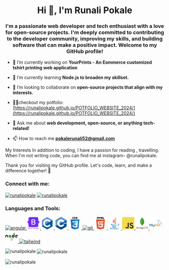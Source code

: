 <h1 align="center">Hi 👋, I'm Runali Pokale</h1>
<h3 align="center">I'm a passionate web developer and tech enthusiast with a love for open-source projects. I'm deeply committed to contributing to the developer community, improving my skills, and building software that can make a positive impact. Welcome to my GitHub profile!</h3>

- 🔭 I’m currently working on **YourPrints - An Eommerce customized tshirt printing web application**

- 🌱 I’m currently learning **Node.js to broaden my skillset.**

- 👯 I’m looking to collaborate on **open-source projects that align with my interests.**

- 👨‍💻checkout my potfolio: [https://runalipokale.github.io/POTFOLIO_WEBSITE_2024/](https://runalipokale.github.io/POTFOLIO_WEBSITE_2024/)

- 💬 Ask me about **web development, open-source, or anything tech-related!**

- 📫 How to reach me **pokalerunali52@gmail.com**

<p>My Interests
In addition to coding, I have a passion for reading , travelling. When I'm not writing code, you can find me at instagram- @runalipokale.
</p>

<p>Thank you for visiting my GitHub profile. Let's code, learn, and make a difference together! 🚀</p>

<h3 align="left">Connect with me:</h3>
<p align="left">
<a href="https://twitter.com/runalipokale" target="blank"><img align="center" src="https://raw.githubusercontent.com/rahuldkjain/github-profile-readme-generator/master/src/images/icons/Social/twitter.svg" alt="runalipokale" height="30" width="40" /></a>
<a href="https://linkedin.com/in/runalipokale" target="blank"><img align="center" src="https://raw.githubusercontent.com/rahuldkjain/github-profile-readme-generator/master/src/images/icons/Social/linked-in-alt.svg" alt="runalipokale" height="30" width="40" /></a>
</p>

<h3 align="left">Languages and Tools:</h3>
<p align="left"> <a href="https://angular.io" target="_blank" rel="noreferrer"> <img src="https://angular.io/assets/images/logos/angular/angular.svg" alt="angular" width="40" height="40"/> </a> <a href="https://getbootstrap.com" target="_blank" rel="noreferrer"> <img src="https://raw.githubusercontent.com/devicons/devicon/master/icons/bootstrap/bootstrap-plain-wordmark.svg" alt="bootstrap" width="40" height="40"/> </a> <a href="https://www.cprogramming.com/" target="_blank" rel="noreferrer"> <img src="https://raw.githubusercontent.com/devicons/devicon/master/icons/c/c-original.svg" alt="c" width="40" height="40"/> </a> <a href="https://www.w3schools.com/cpp/" target="_blank" rel="noreferrer"> <img src="https://raw.githubusercontent.com/devicons/devicon/master/icons/cplusplus/cplusplus-original.svg" alt="cplusplus" width="40" height="40"/> </a> <a href="https://www.w3schools.com/css/" target="_blank" rel="noreferrer"> <img src="https://raw.githubusercontent.com/devicons/devicon/master/icons/css3/css3-original-wordmark.svg" alt="css3" width="40" height="40"/> </a> <a href="https://git-scm.com/" target="_blank" rel="noreferrer"> <img src="https://www.vectorlogo.zone/logos/git-scm/git-scm-icon.svg" alt="git" width="40" height="40"/> </a> <a href="https://www.w3.org/html/" target="_blank" rel="noreferrer"> <img src="https://raw.githubusercontent.com/devicons/devicon/master/icons/html5/html5-original-wordmark.svg" alt="html5" width="40" height="40"/> </a> <a href="https://www.java.com" target="_blank" rel="noreferrer"> <img src="https://raw.githubusercontent.com/devicons/devicon/master/icons/java/java-original.svg" alt="java" width="40" height="40"/> </a> <a href="https://developer.mozilla.org/en-US/docs/Web/JavaScript" target="_blank" rel="noreferrer"> <img src="https://raw.githubusercontent.com/devicons/devicon/master/icons/javascript/javascript-original.svg" alt="javascript" width="40" height="40"/> </a> <a href="https://www.mongodb.com/" target="_blank" rel="noreferrer"> <img src="https://raw.githubusercontent.com/devicons/devicon/master/icons/mongodb/mongodb-original-wordmark.svg" alt="mongodb" width="40" height="40"/> </a> <a href="https://www.mysql.com/" target="_blank" rel="noreferrer"> <img src="https://raw.githubusercontent.com/devicons/devicon/master/icons/mysql/mysql-original-wordmark.svg" alt="mysql" width="40" height="40"/> </a> <a href="https://nodejs.org" target="_blank" rel="noreferrer"> <img src="https://raw.githubusercontent.com/devicons/devicon/master/icons/nodejs/nodejs-original-wordmark.svg" alt="nodejs" width="40" height="40"/> </a> <a href="https://tailwindcss.com/" target="_blank" rel="noreferrer"> <img src="https://www.vectorlogo.zone/logos/tailwindcss/tailwindcss-icon.svg" alt="tailwind" width="40" height="40"/> </a> </p>

<p><img align="left" src="https://github-readme-stats.vercel.app/api/top-langs?username=runalipokale&show_icons=true&locale=en&layout=compact" alt="runalipokale" /></p>

<p>&nbsp;<img align="center" src="https://github-readme-stats.vercel.app/api?username=runalipokale&show_icons=true&locale=en" alt="runalipokale" /></p>

<p><img align="center" src="https://github-readme-streak-stats.herokuapp.com/?user=runalipokale&" alt="runalipokale" /></p>
